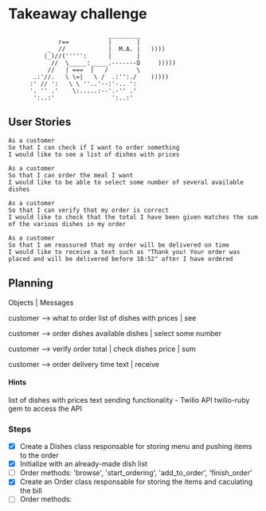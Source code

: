 # Takeaway challenge
```
                            _________
              r==           |       |
           _  //            |  M.A. |   ))))
          |_)//(''''':      |       |
            //  \_____:_____.-------D     )))))
           //   | ===  |   /        \
       .:'//.   \ \=|   \ /  .:'':./    )))))
      :' // ':   \ \ ''..'--:'-.. ':
      '. '' .'    \:.....:--'.-'' .'
       ':..:'                ':..:'

 ```

## User Stories
 ```
 As a customer
 So that I can check if I want to order something
 I would like to see a list of dishes with prices

 As a customer
 So that I can order the meal I want
 I would like to be able to select some number of several available dishes

 As a customer
 So that I can verify that my order is correct
 I would like to check that the total I have been given matches the sum of the various dishes in my order

 As a customer
 So that I am reassured that my order will be delivered on time
 I would like to receive a text such as "Thank you! Your order was placed and will be delivered before 18:52" after I have ordered
 ```

## Planning

Objects | Messages

customer --> what to order
list of dishes with prices | see

customer --> order dishes
available dishes | select some number

customer --> verify order
total | check
dishes price | sum

customer --> order delivery time
text | receive

#### Hints
list of dishes with prices
text sending functionality - Twilio API
twilio-ruby gem to access the API

### Steps
- [x] Create a Dishes class responsable for storing menu and pushing items to the order
- [x] Initialize with an already-made dish list
- [ ] Order methods: 'browse', 'start_ordering', 'add_to_order', 'finish_order'
- [x] Create an Order class responsable for storing the items and caculating the bill
- [ ] Order methods:
